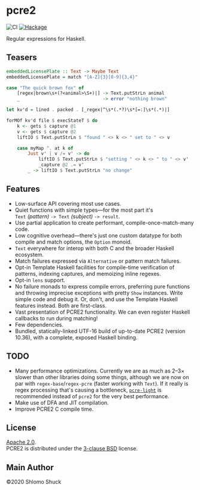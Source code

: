 # pcre2

![CI](https://github.com/sjshuck/hs-pcre2/workflows/CI/badge.svg)
[![Hackage](https://img.shields.io/hackage/v/pcre2)](https://hackage.haskell.org/package/pcre2)

Regular expressions for Haskell.  

## Teasers
```haskell
embeddedLicensePlate :: Text -> Maybe Text
embeddedLicensePlate = match "[A-Z]{3}[0-9]{3,4}"
```
```haskell
case "The quick brown fox" of
    [regex|brown\s+(?<animal>\S+)|] -> Text.putStrLn animal
    _                               -> error "nothing brown"
```
```haskell
let kv'd = lined . packed . [_regex|^\s*(.*?)\s*[=:]\s*(.*)|]

forMOf kv'd file $ execStateT $ do
    k <- gets $ capture @1
    v <- gets $ capture @2
    liftIO $ Text.putStrLn $ "found " <> k <> " set to " <> v

    case myMap ^. at k of
        Just v' | v /= v' -> do
            liftIO $ Text.putStrLn $ "setting " <> k <> " to " <> v'
            _capture @2 .= v'
        _ -> liftIO $ Text.putStrLn "no change"
```

## Features
* Low-surface API covering most use cases.
* Quiet functions with simple types&mdash;for the most part it's  
`Text` _(pattern)_ `-> Text` _(subject)_ `-> result`.
* Use partial application to create performant, compile-once-match-many code.
* Low cognitive overhead&mdash;there's just one custom datatype for both compile
  and match options, the `Option` monoid.
* `Text` everywhere for interop with both C and the broader Haskell ecosystem.
* Match failures expressed via `Alternative` or pattern match failures.
* Opt-in Template Haskell facilities for compile-time verification of patterns,
  indexing captures, and memoizing inline regexes.
* Opt-in `lens` support.
* No failure monads to express compile errors, preferring pure functions and
  throwing imprecise exceptions with pretty `Show` instances.  Write simple
  code and debug it.  Or, don't, and use the Template Haskell features instead.
  Both are first-class.
* Vast presentation of PCRE2 functionality.  We can even register Haskell
  callbacks to run during matching!
* Few dependencies.
* Bundled, statically-linked UTF-16 build of up-to-date PCRE2 (version 10.36),
  with a complete, exposed Haskell binding.

## TODO
* Many performance optimizations.  Currently we are as much as 2&ndash;3&times;
  slower than other libraries doing some things, although we are now on par with
  `regex-base`/`regex-pcre` (faster working with `Text`). If it really is regex
  processing that's causing a bottleneck,
  [`pcre-light`](https://hackage.haskell.org/package/pcre-light) is recommended
  instead of `pcre2` for the very best performance.
* Make use of DFA and JIT compilation.
* Improve PCRE2 C compile time.

## License
[Apache 2.0](https://www.apache.org/licenses/LICENSE-2.0.html).  
PCRE2 is distributed under the [3-clause BSD](https://www.pcre.org/licence.txt) license.

## Main Author
&copy;2020 Shlomo Shuck
